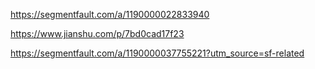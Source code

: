 https://segmentfault.com/a/1190000022833940

https://www.jianshu.com/p/7bd0cad17f23



https://segmentfault.com/a/1190000037755221?utm_source=sf-related

